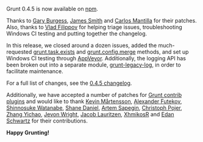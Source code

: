 Grunt 0.4.5 is now available on [npm](https://www.npmjs.org/package/grunt).

Thanks to [Gary Burgess](https://github.com/garyb), [James Smith](https://github.com/jmeas) and [Carlos Mantilla](https://github.com/ceoaliongroo) for their patches. Also, thanks to [Vlad Filippov](https://github.com/vladikoff) for helping triage issues, troubleshooting Windows CI testing and putting together the changelog.

In this release, we closed around a dozen issues, added the much-requested [grunt.task.exists](http://gruntjs.com/api/grunt.task#grunt.task.exists) and [grunt.config.merge](http://gruntjs.com/api/grunt.config#grunt.config.merge) methods, and set up Windows CI testing through [AppVeyor](http://www.appveyor.com/). Additionally, the logging API has been broken out into a separate module, [grunt-legacy-log](https://github.com/gruntjs/grunt-legacy-log), in order to facilitate maintenance.

For a full list of changes, see the [0.4.5 changelog](https://github.com/gruntjs/grunt/blob/v0.4.5/CHANGELOG).

Additionally, we have accepted a number of patches for [Grunt contrib plugins](http://gruntjs.com/plugins/contrib) and would like to thank [Kevin Mårtensson](https://github.com/kevva), [Alexander Futekov](https://github.com/futekov), [Shinnosuke Watanabe](https://github.com/shinnn), [Shane Daniel](https://github.com/simshanith), [Artem Sapegin](https://github.com/sapegin), [Christoph Pojer](https://github.com/cpojer), [Zhang Yichao](https://github.com/echaozh), [Jevon Wright](https://github.com/soundasleep), [Jacob Lauritzen](https://github.com/Jacse), [XhmikosR](https://github.com/XhmikosR) and [Edan Schwartz](https://github.com/eschwartz) for their contributions.

**Happy Grunting!**
